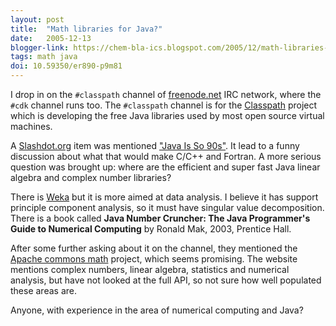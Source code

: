 ```yaml
---
layout: post
title:  "Math libraries for Java?"
date:   2005-12-13
blogger-link: https://chem-bla-ics.blogspot.com/2005/12/math-libraries-for-java.html
tags: math java
doi: 10.59350/er890-p9m81
---
```


I drop in on the `#classpath` channel of [freenode.net](http://www.freenode.net/) IRC network, where the `#cdk` channel runs too.
The `#classpath` channel is for the [Classpath](http://www.gnu.org/software/classpath/) project which is developing the free Java libraries used by most
open source virtual machines.

A [Slashdot.org](http://slashdot.org/) item was mentioned ["Java Is So 90s"](http://developers.slashdot.org/developers/05/12/13/1824236.shtml?tid=108&tid=156).
It lead to a funny discussion about what that would make C/C++ and Fortran. A more serious question was brought up: where are the efficient and super fast
Java linear algebra and complex number libraries?

There is [Weka](http://www.cs.waikato.ac.nz/ml/weka/) but it is more aimed at data analysis. I believe it has support principle component analysis, so it
must have singular value decomposition. There is a book called **Java Number Cruncher: The Java Programmer's Guide to Numerical Computing**
by Ronald Mak, 2003, Prentice Hall.

After some further asking about it on the channel, they mentioned the [Apache commons math](http://jakarta.apache.org/commons/math/) project,
which seems promising. The website mentions complex numbers, linear algebra, statistics and numerical analysis, but have not looked at the full API,
so not sure how well populated these areas are.

Anyone, with experience in the area of numerical computing and Java?
